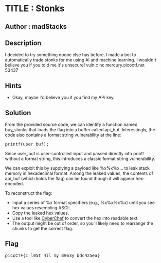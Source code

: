 # TITLE : Stonks
## Author : madStacks
## Description 
I decided to try something noone else has before. I made a bot to automatically trade stonks for me using AI and machine learning. I wouldn't believe you if you told me it's unsecure! vuln.c nc mercury.picoctf.net 53437
## Hints 
- Okay, maybe I'd believe you if you find my API key.
## Solution
From the provided source code, we can identify a function named buy_stonks that loads the flag into a buffer called api_buf. Interestingly, the code also contains a format string vulnerability at the line:
<pre>printf(user_buf);</pre>
Since user_buf is user-controlled input and passed directly into printf without a format string, this introduces a classic format string vulnerability.

We can exploit this by supplying a payload like %x%x%x... to leak stack memory in hexadecimal format. Among the leaked values, the contents of api_buf (which holds the flag) can be found though it will appear hex-encoded.

To reconstruct the flag:

- Input a series of %x format specifiers (e.g., %x%x%x%x) until you see hex values resembling ASCII.
- Copy the leaked hex values.
- Use a tool like [CyberChef](https://gchq.github.io/CyberChef/) to convert the hex into readable text.
- The output might be out of order, so you’ll likely need to rearrange the chunks to get the correct flag.

## Flag
<pre>picoCTF{I_l05t_4ll_my_m0n3y_bdc425ea}</pre>
